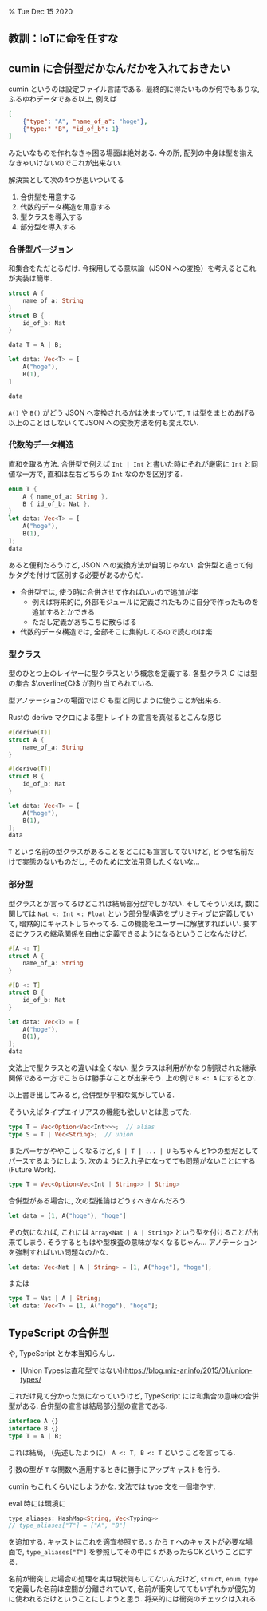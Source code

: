 % Tue Dec 15 2020

## 教訓：IoTに命を任すな

## cumin に合併型だかなんだかを入れておきたい

cumin というのは設定ファイル言語である.
最終的に得たいものが何でもありな, ふるゆわデータである以上,
例えば

```json
[
    {"type": "A", "name_of_a": "hoge"},
    {"type:" "B", "id_of_b": 1}
]
```

みたいなものを作れなきゃ困る場面は絶対ある.
今の所, 配列の中身は型を揃えなきゃいけないのでこれが出来ない.

解決策として次の4つが思いついてる

1. 合併型を用意する
1. 代数的データ構造を用意する
1. 型クラスを導入する
1. 部分型を導入する

### 合併型バージョン

和集合をただとるだけ.
今採用してる意味論（JSON への変換）を考えるとこれが実装は簡単.

```rust
struct A {
    name_of_a: String
}
struct B {
    id_of_b: Nat
}

data T = A | B;

let data: Vec<T> = [
    A("hoge"),
    B(1),
]

data
```

`A()` や `B()` がどう JSON へ変換されるかは決まっていて,
`T` は型をまとめあげる以上のことはしないくてJSON への変換方法を何も変えない.

### 代数的データ構造

直和を取る方法.
合併型で例えば `Int | Int` と書いた時にそれが厳密に `Int` と同値な一方で,
直和は左右どちらの `Int` なのかを区別する.

```rust
enum T {
    A { name_of_a: String },
    B { id_of_b: Nat },
}
let data: Vec<T> = [
    A("hoge"),
    B(1),
];
data
```

あると便利だろうけど, JSON への変換方法が自明じゃない.
合併型と違って何かタグを付けて区別する必要があるからだ.

- 合併型では, 使う時に合併させて作ればいいので追加が楽
    - 例えば将来的に, 外部モジュールに定義されたものに自分で作ったものを追加するとかできる
    - ただし定義があちこちに散らばる
- 代数的データ構造では, 全部そこに集約してるので読むのは楽

### 型クラス

型のひとつ上のレイヤーに型クラスという概念を定義する.
各型クラス $C$ には型の集合 $\overline{C}$ が割り当てられている.

型アノテーションの場面では $C$ も型と同じように使うことが出来る.

Rustの derive マクロによる型トレイトの宣言を真似るとこんな感じ

```rust
#[derive(T)]
struct A {
    name_of_a: String
}

#[derive(T)]
struct B {
    id_of_b: Nat
}

let data: Vec<T> = [
    A("hoge"),
    B(1),
];
data
```

`T` という名前の型クラスがあることをどこにも宣言してないけど,
どうせ名前だけで実態のないものだし, そのために文法用意したくないな…

### 部分型

型クラスとか言ってるけどこれは結局部分型でしかない.
そしてそういえば, 数に関しては `Nat <: Int <: Float` という部分型構造をプリミティブに定義していて, 暗黙的にキャストしちゃってる.
この機能をユーザーに解放すればいい.
要するにクラスの継承関係を自由に定義できるようになるということなんだけど.

```rust
#[A <: T]
struct A {
    name_of_a: String
}

#[B <: T]
struct B {
    id_of_b: Nat
}

let data: Vec<T> = [
    A("hoge"),
    B(1),
];
data
```

文法上で型クラスとの違いは全くない.
型クラスは利用がかなり制限された継承関係である一方でこちらは勝手なことが出来そう.
上の例で `B <: A` にするとか.

以上書き出してみると, 合併型が平和な気がしている.

そういえばタイプエイリアスの機能も欲しいとは思ってた.

```rust
type T = Vec<Option<Vec<Int>>>;  // alias
type S = T | Vec<String>;  // union
```

またパーサがややこしくなるけど,
`S | T | ... | U`
もちゃんと1つの型だとしてパースするようにしよう.
次のように入れ子になってても問題がないことにする (Future Work).

```rust
type T = Vec<Option<Vec<Int | String>> | String>
```

合併型がある場合に, 次の型推論はどうすべきなんだろう.

```rust
let data = [1, A("hoge"), "hoge"]
```

その気になれば, これには `Array<Nat | A | String>` という型を付けることが出来てしまう.
そうするともはや型検査の意味がなくなるじゃん...
アノテーションを強制すればいい問題なのかな.

```rust
let data: Vec<Nat | A | String> = [1, A("hoge"), "hoge"];
```

または

```rust
type T = Nat | A | String;
let data: Vec<T> = [1, A("hoge"), "hoge"];
```

## TypeScript の合併型

や, TypeScript とか本当知らんし.

- [Union Typesは直和型ではない](https://blog.miz-ar.info/2015/01/union-types/

これだけ見て分かった気になっていうけど, TypeScript には和集合の意味の合併型がある.
合併型の宣言は結局部分型の宣言である.

```typescript
interface A {}
interface B {}
type T = A | B;
```

これは結局, （先述したように） `A <: T, B <: T` ということを言ってる.

引数の型が `T` な関数へ適用するときに勝手にアップキャストを行う.

cumin もこれくらいにしようかな.
文法では type 文を一個増やす.

eval 時には環境に

```rust
type_aliases: HashMap<String, Vec<Typing>>
// type_aliases["T"] = ["A", "B"]
```

を追加する.
キャストはこれを適宜参照する.
`S` から `T` へのキャストが必要な場面で,
`type_aliases["T"]`
を参照してその中に `S` があったらOKということにする.

名前が衝突した場合の処理を実は現状何もしてないんだけど,
`struct`, `enum`, `type` で定義した名前は空間が分離されていて,
名前が衝突しててもいずれかが優先的に使われるだけということにしようと思う.
将来的には衝突のチェックは入れる.
